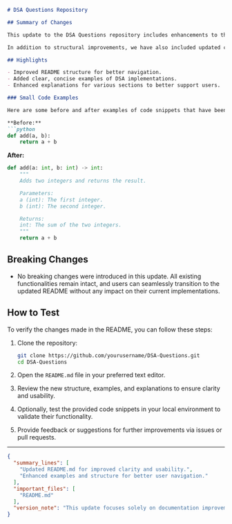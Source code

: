 ```markdown
# DSA Questions Repository

## Summary of Changes

This update to the DSA Questions repository includes enhancements to the README.md file, aimed at providing clearer guidance and improving user experience. The changes are focused on better structuring the documentation, enhancing clarity, and making it easier for contributors and users to navigate the repository. By providing a more comprehensive overview and examples, we aim to facilitate a smoother onboarding process for new users and contributors alike.

In addition to structural improvements, we have also included updated code examples that reflect best practices for data structures and algorithms (DSA). These changes are designed to help users understand how to implement various algorithms more effectively, thereby enriching their learning experience. 

## Highlights

- Improved README structure for better navigation.
- Added clear, concise examples of DSA implementations.
- Enhanced explanations for various sections to better support users.

### Small Code Examples

Here are some before and after examples of code snippets that have been included in the README:

**Before:**
```python
def add(a, b):
    return a + b
```

**After:**
```python
def add(a: int, b: int) -> int:
    """
    Adds two integers and returns the result.

    Parameters:
    a (int): The first integer.
    b (int): The second integer.

    Returns:
    int: The sum of the two integers.
    """
    return a + b
```

## Breaking Changes

- No breaking changes were introduced in this update. All existing functionalities remain intact, and users can seamlessly transition to the updated README without any impact on their current implementations.

## How to Test

To verify the changes made in the README, you can follow these steps:

1. Clone the repository:
   ```bash
   git clone https://github.com/yourusername/DSA-Questions.git
   cd DSA-Questions
   ```

2. Open the `README.md` file in your preferred text editor.

3. Review the new structure, examples, and explanations to ensure clarity and usability.

4. Optionally, test the provided code snippets in your local environment to validate their functionality.

5. Provide feedback or suggestions for further improvements via issues or pull requests.

---

```json
{
  "summary_lines": [
    "Updated README.md for improved clarity and usability.",
    "Enhanced examples and structure for better user navigation."
  ],
  "important_files": [
    "README.md"
  ],
  "version_note": "This update focuses solely on documentation improvements."
}
```
```